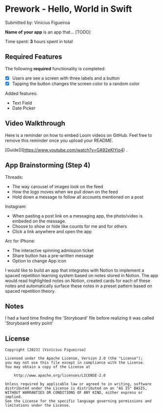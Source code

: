 # Prework - Hello, World in Swift

Submitted by: Vinicius Figueiroa

**Name of your app** is an app that... [TODO]

Time spent: **3** hours spent in total

## Required Features

The following **required** functionality is completed:

- [x] Users are see a screen with three labels and a button
- [x] Tapping the button changes the screen color to a random color

Added features:

- Text Field
- Date Picker

## Video Walkthrough

Here is a reminder on how to embed Loom videos on GitHub. Feel free to remove this reminder once you upload your README.

[Guide]](https://www.youtube.com/watch?v=GA92eKlYio4) .

## App Brainstorming (Step 4)

Threads:
- The way carousel of images look on the feed
- How the logo moves when we pull down on the feed
- Hold down a message to follow all accounts mentioned on a post

Instagram:
- When pasting a post link on a messaging app, the photo/video is embeded on the message.
- Choose to show or hide like counts for me and for others
- Click a link anywhere and open the app

Arc for iPhone:
- The interactve spinning admission ticket
- Share button has a pre-written message
- Option to change App icon

I would like to build an app that integrates with Notion to implement a spaced repetition learning system based on notes stored in Notion. The app would read highlighted notes on Notion, created cards for each of these notes and automatically surface these notes in a preset pattern based on spaced repetition theory.

## Notes

I had a hard time finding the 'Storyboard' file before realizing it was called 'Storyboard entry point'

## License

    Copyright [2023] [Vinícius Figueiroa]

    Licensed under the Apache License, Version 2.0 (the "License");
    you may not use this file except in compliance with the License.
    You may obtain a copy of the License at

        http://www.apache.org/licenses/LICENSE-2.0

    Unless required by applicable law or agreed to in writing, software
    distributed under the License is distributed on an "AS IS" BASIS,
    WITHOUT WARRANTIES OR CONDITIONS OF ANY KIND, either express or implied.
    See the License for the specific language governing permissions and
    limitations under the License.
